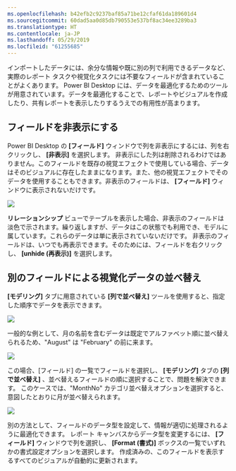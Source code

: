 ```yaml
---
ms.openlocfilehash: b42efb2c9237baf85a71be12cfaf61da189601d4
ms.sourcegitcommit: 60dad5aa0d85db790553e537bf8ac34ee3289ba3
ms.translationtype: HT
ms.contentlocale: ja-JP
ms.lasthandoff: 05/29/2019
ms.locfileid: "61255685"
---
```

インポートしたデータには、余分な情報や既に別の列で利用できるデータなど、実際のレポート タスクや視覚化タスクには不要なフィールドが含まれていることがよくあります。 Power BI Desktop には、データを最適化するためのツールが用意されています。データを最適化することで、レポートやビジュアルを作成したり、共有レポートを表示したりするうえでの有用性が高まります。

## <a name="hiding-fields"></a>フィールドを非表示にする
Power BI Desktop の **[フィールド]** ウィンドウで列を非表示にするには、列を右クリックし、 **[非表示]** を選択します。 非表示にした列は削除されるわけではありません。このフィールドを既存の視覚エフェクトで使用している場合、データはそのビジュアルに存在したままになります。また、他の視覚エフェクトでそのデータを使用することもできます。非表示のフィールドは、 **[フィールド]** ウィンドウに表示されないだけです。

![](media/2-4-optimize-data-models/2-4_1.png)

**リレーションシップ** ビューでテーブルを表示した場合、非表示のフィールドは淡色で示されます。繰り返しますが、データはこの状態でも利用でき、モデルに属しています。これらのデータは単に表示されていないだけです。 非表示のフィールドは、いつでも再表示できます。そのためには、フィールドを右クリックし、 **[unhide (再表示)]** を選択します。

## <a name="sorting-visualization-data-by-another-field"></a>別のフィールドによる視覚化データの並べ替え
**[モデリング]** タブに用意されている **[列で並べ替え]** ツールを使用すると、指定した順序でデータを表示できます。

![](media/2-4-optimize-data-models/2-4_2.png)

一般的な例として、月の名前を含むデータは既定でアルファベット順に並べ替えられるため、"August" は "February" の前に来ます。

![](media/2-4-optimize-data-models/2-4_3.png)

この場合、[フィールド] の一覧でフィールドを選択し、 **[モデリング]** タブの **[列で並べ替え]** 、並べ替えるフィールドの順に選択することで、問題を解決できます。 このケースでは、"MonthNo" カテゴリ並べ替えオプションを選択すると、意図したとおりに月が並べ替えられます。

![](media/2-4-optimize-data-models/2-4_4.png)

別の方法として、フィールドのデータ型を設定して、情報が適切に処理されるように最適化できます。 レポート キャンバスからデータ型を変更するには、 **[フィールド]** ウィンドウで列を選択し、 **[Format (書式)]** ボックスの一覧でいずれかの書式設定オプションを選択します。 作成済みの、このフィールドを表示するすべてのビジュアルが自動的に更新されます。

